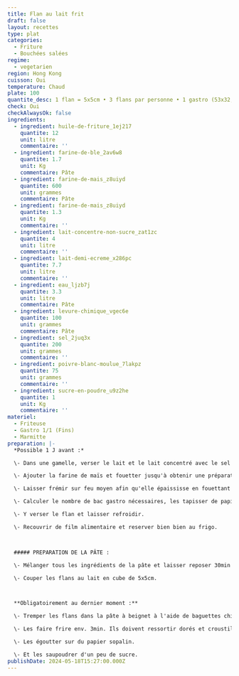 ```yaml
---
title: Flan au lait frit
draft: false
layout: recettes
type: plat
categories:
  - Friture
  - Bouchées salées
regime:
  - vegetarien
region: Hong Kong
cuisson: Oui
temperature: Chaud
plate: 100
quantite_desc: 1 flan = 5x5cm • 3 flans par personne • 1 gastro (53x32,5cm) = env. 60 flans
check: Oui
checkAlwaysOk: false
ingredients:
  - ingredient: huile-de-friture_1ej217
    quantite: 12
    unit: litre
    commentaire: ''
  - ingredient: farine-de-ble_2av6w8
    quantite: 1.7
    unit: Kg
    commentaire: Pâte
  - ingredient: farine-de-mais_z8uiyd
    quantite: 600
    unit: grammes
    commentaire: Pâte
  - ingredient: farine-de-mais_z8uiyd
    quantite: 1.3
    unit: Kg
    commentaire: ''
  - ingredient: lait-concentre-non-sucre_zat1zc
    quantite: 4
    unit: litre
    commentaire: ''
  - ingredient: lait-demi-ecreme_x286pc
    quantite: 7.7
    unit: litre
    commentaire: ''
  - ingredient: eau_ljzb7j
    quantite: 3.3
    unit: litre
    commentaire: Pâte
  - ingredient: levure-chimique_vgec6e
    quantite: 100
    unit: grammes
    commentaire: Pâte
  - ingredient: sel_2juq3x
    quantite: 200
    unit: grammes
    commentaire: ''
  - ingredient: poivre-blanc-moulue_7lakpz
    quantite: 75
    unit: grammes
    commentaire: ''
  - ingredient: sucre-en-poudre_u9z2he
    quantite: 1
    unit: Kg
    commentaire: ''
materiel:
  - Friteuse
  - Gastro 1/1 (Fins)
  - Marmitte
preparation: |-
  *Possible 1 J avant :*

  \- Dans une gamelle, verser le lait et le lait concentré avec le sel et le poivre. Rectifier l'assaisonnement.

  \- Ajouter la farine de maïs et fouetter jusqu'à obtenir une préparation lisse.

  \- Laisser frémir sur feu moyen afin qu'elle épaississe en fouettant de temps en temps.

  \- Calculer le nombre de bac gastro nécessaires, les tapisser de papier sulfurisé.

  \- Y verser le flan et laisser refroidir.

  \- Recouvrir de film alimentaire et reserver bien bien au frigo.



  ##### PREPARATION DE LA PÂTE :

  \- Mélanger tous les ingrédients de la pâte et laisser reposer 30min à température ambiante.

  \- Couper les flans au lait en cube de 5x5cm. 



  **Obligatoirement au dernier moment :**

  \- Tremper les flans dans la pâte à beignet à l'aide de baguettes chinoises ou d'un écumoir.

  \- Les faire frire env. 3min. Ils doivent ressortir dorés et croustillants.

  \- Les égoutter sur du papier sopalin. 

  \- Et les saupoudrer d'un peu de sucre.
publishDate: 2024-05-18T15:27:00.000Z
---
```

